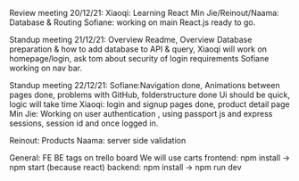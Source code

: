 Review meeting 20/12/21:
Xiaoqi: Learning React
Min Jie/Reinout/Naama: Database & Routing
Sofiane: working on main React.js ready to go.

Standup meeting 21/12/21:
Overview Readme,
Overview Database preparation & how to add database to API & query,
Xiaoqi will work on homepage/login, ask tom about security of login requirements
Sofiane working on nav bar.

Standup meeting 22/12/21:
Sofiane:Navigation done, Animations between pages done, problems with GitHub, 
folderstructure done
Ui should be quick, logic will take time
Xiaoqi: login and signup pages done, product detail page
Min Jie: Working on user authentication , using passport js and express sessions, session id and once logged in. 

Reinout: Products 
Naama: server side validation 

General: 
FE BE tags on trello board
We will use carts 
frontend: npm install -> npm start (because react)
backend: npm install -> npm run dev


